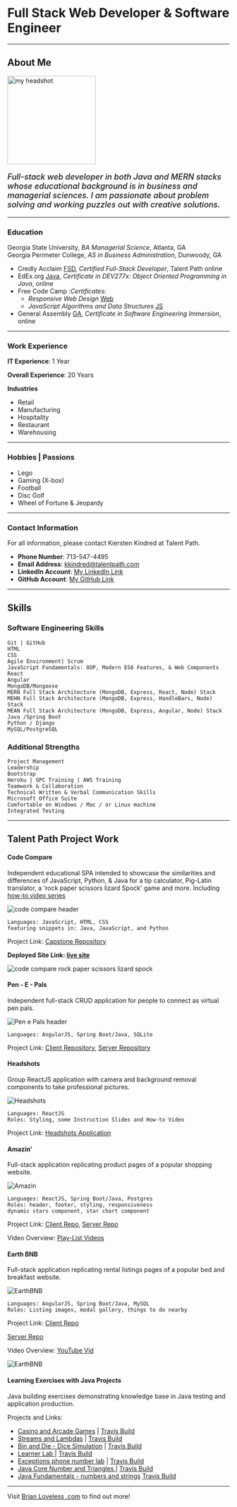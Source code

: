 # Full Stack Web Developer & Software Engineer
----------------------------------- 
## About Me

<img style="height: 200px; width: auto;" src="https://github.com/BrianLoveGa/JavaPortfolio/blob/main/public/images/smile.png?raw=true" alt="my headshot" >

<p style="font-weight: 500; font-Size: 18px;"><i>Full-stack web developer in both Java and MERN stacks whose educational background is in business and managerial sciences. I am passionate about problem solving and working puzzles out with creative solutions.</i></p>

-----------------------------------
### Education
Georgia State University, *BA Managerial Science*,  Atlanta, GA   
Georgia Perimeter College,  *AS in Business Administration*,  Dunwoody, GA 



- Credly Acclaim [FSD](https://www.youracclaim.com/badges/9c5d9183-9052-4d40-bf4e-a278fe072565/linked_in_profile), *Certified Full-Stack Developer*, Talent Path online
- EdEx.org [Java](https://courses.edx.org/certificates/db55972a3dc0475baaccb11f82c02fa2), *Certificate in DEV277x: Object Oriented Programming in Java*, online 
- Free Code Camp :*Certificates:*  
    - *Responsive Web Design* [Web](https://www.freecodecamp.org/certification/fcc834d7277-a991-4083-bda5-6372b69a9f1e/responsive-web-design)  
    - *JavaScript Algorithms and Data Structures* [JS](https://www.freecodecamp.org/certification/fcc834d7277-a991-4083-bda5-6372b69a9f1e/javascript-algorithms-and-data-structures) 
- General Assembly [GA](https://github.com/BrianLoveGa/portfolio-improvements/blob/master/portfolio/public/GA%20CERT%20.png?raw=true),  *Certificate in Software Engineering Immersion*,  online



-----------------------------------

### Work Experience

__IT Experience__: 1 Year

__Overall Experience__: 20 Years

__Industries__
- Retail
- Manufacturing
- Hospitality
- Restaurant
- Warehousing

-----------------------------------

### Hobbies | Passions

- Lego
- Gaming (X-box)
- Football
- Disc Golf
- Wheel of Fortune & Jeopardy

-----------------------------------

### Contact Information 
For all information, please contact Kiersten Kindred at Talent Path.

- __Phone Number__: 713-547-4495 
- __Email Address__: [kkindred@talentpath.com](mailto:kkindred@talentpath.com)
- __LinkedIn Account__: [My LinkedIn Link ](https://www.linkedin.com/in/brianloveless321bl/)
- __GitHub Account__: [My GitHub Link ](https://github.com/BrianLoveGa)

-------------------------------------

## Skills

### Software Engineering Skills
    Git | GitHub 
    HTML
    CSS
    Agile Environment| Scrum 
    JavaScript Fundamentals: OOP, Modern ES6 Features, & Web Components
    React 
    Angular
    MongoDB/Mongoose
    MERN Full Stack Architecture (MongoDB, Express, React, Node) Stack
    MEHN Full Stack Architecture (MongoDB, Express, HandleBars, Node) Stack
    MEAN Full Stack Architecture (MongoDB, Express, Angular, Node) Stack
    Java /Spring Boot
    Python / Django
    MySQL/PostgreSQL


### Additional Strengths
    Project Management
    Leadership
    Bootstrap
    Heroku | GPC Training | AWS Training
    Teamwork & Collaboration
    Technical Written & Verbal Communication Skills
    Microsoft Office Suite
    Comfortable on Windows / Mac / or Linux machine
    Integrated Testing
    
-------------------------------------

## Talent Path Project Work

#### Code Compare 

Independent educational SPA intended to showcase the similarities and differences of JavaScript, Python, & Java for a tip calculator, Pig-Latin translator, a 'rock paper scissors lizard Spock' game and more. Including [how-to video series](https://www.youtube.com/playlist?list=PLkllGfnqCkYWynrqxhlAxwSw-ArTPjyns)

![code compare header](https://github.com/BrianLoveGa/JavaPortfolio/blob/main/public/images/CCtitleCard.PNG?raw=true)

    Languages: JavaScript, HTML, CSS  
    featuring snippets in: Java, JavaScript, and Python
    
Project Link: [Capstone Repository](https://github.com/BrianLoveGa/talentPathCapstone)

__Deployed Site Link: [live site](https://brianlovega.github.io/talentPathCapstone/)__

![code compare rock paper scissors lizard spock](https://github.com/BrianLoveGa/JavaPortfolio/blob/main/public/images/CCrpsls.PNG?raw=true)

#### Pen - E - Pals 
Independent full-stack CRUD application for people to connect as virtual pen pals.

![Pen e Pals header](https://github.com/BrianLoveGa/JavaPortfolio/blob/main/public/images/penpalslogo.png?raw=true)

    Languages: AngularJS, Spring Boot/Java, SQLite  
    
Project Link: [Client Repository](https://github.com/BrianLoveGa/frontend-Pen-E-Pals), [Server Repository](https://github.com/BrianLoveGa/penEpals)


#### Headshots 
Group ReactJS application with camera and background removal components to take professional pictures.

![Headshots](https://github.com/BrianLoveGa/JavaPortfolio/blob/main/public/images/HeadShotApp.png?raw=true)

    Languages: ReactJS
    Roles: Styling, some Instruction Slides and How-to Video
    
Project Link: [Headshots Application](https://github.com/brianlovega/headShotsSiteforTP)

#### Amazin'  
Full-stack application replicating product pages of a popular shopping website. 

![Amazin](https://github.com/BrianLoveGa/JavaPortfolio/blob/main/public/images/star5.JPG?raw=true)

    Languages: ReactJS, Spring Boot/Java, Postgres
    Roles: header, footer, styling, responsiveness
    dynamic stars component, star chart component   
    
Project Link: [Client Repo](https://github.com/Quaran-Team/client-Amazin), [Server Repo](https://github.com/Quaran-Team/server-Amazin)

Video Overview: [Play-List Videos](https://www.youtube.com/playlist?list=PLkllGfnqCkYWV6VHo8DNhgAlEBOPDykIY)

#### Earth BNB 
Full-stack application replicating rental listings pages of a popular bed and breakfast website.

![EarthBNB](https://github.com/BrianLoveGa/JavaPortfolio/blob/main/public/images/earthBnBgallery.png?raw=true)

    Languages: AngularJS, Spring Boot/Java, MySQL
    Roles: Listing images, modal gallery, things to do nearby 
    
Project Link: [Client Repo](https://github.com/BrianLoveGa/client-EarthBnB)

[Server Repo](https://github.com/BrianLoveGa/server-EarthBnB)

Video Overview: [YouTube Vid](https://www.youtube.com/watch?v=nQksifO4T6M&t)

![EarthBNB](https://github.com/BrianLoveGa/JavaPortfolio/blob/main/public/images/earthBnBTDD.png?raw=true)


#### Learning Exercises with Java Projects 
Java building exercises demonstrating knowledge base in Java testing and application production. 

Projects and Links: 
* [Casino and Arcade Games](https://github.com/BrianLoveGa/maven_simple-arcade) | [Travis Build](https://travis-ci.com/github/BrianLoveGa/maven_simple-arcade)
* [Streams and Lambdas](https://github.com/BrianLoveGa/maven_streams-and-lambdas) | [Travis Build](https://travis-ci.com/github/BrianLoveGa/maven_streams-and-lambdas)
* [Bin and Die - Dice Simulation](https://github.com/BrianLoveGa/Maven.diceandbin) | [Travis Build](https://travis-ci.com/github/BrianLoveGa/Maven.diceandbin)
* [Learner Lab ](https://github.com/BrianLoveGa/maven_learnerlab) | [Travis Build](https://travis-ci.com/github/BrianLoveGa/maven_learnerlab)
* [Exceptions phone number lab](https://github.com/BrianLoveGa/maven.exceptional-phone-number) | [Travis Build](https://travis-ci.com/github/BrianLoveGa/maven.exceptional-phone-number)
* [Java Core Number and Triangles ](https://github.com/BrianLoveGa/maven.numbers-triangles-tables) | [Travis Build](https://travis-ci.com/github/BrianLoveGa/maven.numbers-triangles-tables)
* [Java Fundamentals - numbers and strings](https://github.com/BrianLoveGa/maven.java-fundamentals) [Travis Build](https://travis-ci.com/github/BrianLoveGa/maven.java-fundamentals)


-----------------------------------

Visit [Brian Loveless .com](https://www.BrianLoveless.com) to find out more!

